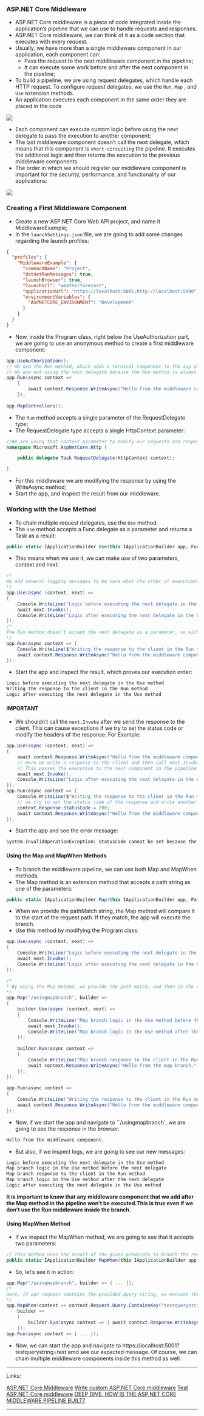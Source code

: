 ### ASP.NET Core Middleware
- ASP.NET Core middleware is a piece of code integrated inside the application’s pipeline that we can use to handle requests and responses.
- ASP.NET Core middleware, we can think of it as a code section that executes with every request.
- Usually, we have more than a single middleware component in our application, each component can:
	- Pass the request to the next middleware component in the pipeline;
	- It can execute some work before and after the next component in the pipeline;
- To build a pipeline, we are using request delegates, which handle each HTTP request. To configure request delegates, we use the `Run`, `Map` , and `Use` extension methods.
- An application executes each component in the same order they are placed in the code

![](https://docs.microsoft.com/en-us/aspnet/core/fundamentals/middleware/index/_static/request-delegate-pipeline.png?view=aspnetcore-6.0)

- Each component can execute custom logic before using the next delegate to pass the execution to another component;
- The last middleware component doesn’t call the next delegate, which means that this component is `short-circuiting`  the pipeline. It executes the additional logic and then returns the execution to the previous middleware components.
- The order in which we should register our middleware component is important for the security, performance, and functionality of our applications:

![](https://docs.microsoft.com/en-us/aspnet/core/fundamentals/middleware/index/_static/middleware-pipeline.svg?view=aspnetcore-6.0)

### Creating a First Middleware Component

- Create a new ASP.NET Core Web API project, and name it MiddlewareExample;
- In the `launchSettings.json` file, we are going to add some changes regarding the launch profiles:
```json
{  
  "profiles": {  
    "MiddlewareExample": {  
      "commandName": "Project",  
      "dotnetRunMessages": true,  
      "launchBrowser": true,  
      "launchUrl": "weatherforecast",  
      "applicationUrl": "https://localhost:5001;http://localhost:5000",  
      "environmentVariables": {  
        "ASPNETCORE_ENVIRONMENT": "Development"  
      }  
    }  
  }  
}
```

- Now, inside the Program class, right below the UseAuthorization part, we are going to use an anonymous method to create a first middleware component:

```cs
app.UseAuthorization();
// We use the Run method, which adds a terminal component to the app pipeline.
// We are not using the next delegate because the Run method is always terminal and terminates the pipeline.
app.Run(async context => 
	{ 
		await context.Response.WriteAsync("Hello from the middleware component."); 
	});
	
app.MapControllers();
```

- The  `Run`  method accepts a single parameter of the RequestDelegate type;
- The RequestDelegate type accepts a single HttpContext parameter:

```cs
//We are using that context parameter to modify our requests and responses inside the middleware component.
namespace Microsoft.AspNetCore.Http { 

	public delegate Task RequestDelegate(HttpContext context);

}
```

- For this middleware we are modifying the response by using the WriteAsync method;
- Start the app, and inspect the result from our middleware.


### Working with the Use Method

- To chain multiple request delegates, use the `Use` method.
- The `Use` method accepts a Func delegate as a parameter and returns a Task as a result:

```cs
public static IApplicationBuilder Use(this IApplicationBuilder app, Func<HttpContext, Func<Task>, Task> middleware);
```

- This means when we use it, we can make use of two parameters, context and next:
```cs
/*
We add several logging messages to be sure what the order of executions inside middleware components
*/
app.Use(async (context, next) =>  
{  
    Console.WriteLine("Logic before executing the next delegate in the Use method");  
    await next.Invoke();  
    Console.WriteLine("Logic after executing the next delegate in the Use method");  
});
/*
The Run method doesn’t accept the next delegate as a parameter, so without it to send the execution to another component, this component short-circuits the request pipeline.
*/
app.Run(async context => { 
	Console.WriteLine($"Writing the response to the client in the Run method"); 
	await context.Response.WriteAsync("Hello from the middleware component."); 
});
```

- Start the app and inspect the result, which proves our execution order:
```markdown
Logic before executing the next delegate in the Use method
Writing the response to the client in the Run method
Logic after executing the next delegate in the Use method
```

#### IMPORTANT
- We shouldn’t call the `next.Invoke` after we send the response to the client. This can cause exceptions if we try to set the status code or modify the headers of the response. For Example:

```cs
app.Use(async (context, next) =>  
{  
    await context.Response.WriteAsync("Hello from the middleware component."); 
	// Here we write a response to the client and then call next.Invoke.
	// This passes the execution to the next component in the pipeline
    await next.Invoke();  
    Console.WriteLine("Logic after executing the next delegate in the Use method");  
});
app.Run(async context => { 
	Console.WriteLine($"Writing the response to the client in the Run method");
	// we try to set the status code of the response and write another one.
	context.Response.StatusCode = 200;
	await context.Response.WriteAsync("Hello from the middleware component."); 
});
```

- Start the app and see the error message:
```markdown  
System.InvalidOperationException: StatusCode cannot be set because the response has already started;
```

#### Using the Map and MapWhen Methods
- To branch the middleware pipeline, we can use both Map and MapWhen methods.
- The Map method is an extension method that accepts a path string as one of the parameters:
```cs
public static IApplicationBuilder Map(this IApplicationBuilder app, PathString pathMatch, Action<IApplicationBuilder> configuration)
```

- When we provide the pathMatch string, the Map method will compare it to the start of the request path. If they match, the app will execute the branch.
- Use this method by modifying the Program class:

```cs
app.Use(async (context, next) =>  
{  
    Console.WriteLine("Logic before executing the next delegate in the Use method");  
    await next.Invoke();  
    Console.WriteLine("Logic after executing the next delegate in the Use method");  
});

/*
* By using the Map method, we provide the path match, and then in the delegate, we use our * well-known Use and Run methods to execute middleware components.
*/
app.Map("/usingmapbranch", builder =>  
{  
    builder.Use(async (context, next) =>  
    {  
        Console.WriteLine("Map branch logic in the Use method before the next delegate");  
        await next.Invoke();  
        Console.WriteLine("Map branch logic in the Use method after the next delegate");  
    });
      
    builder.Run(async context =>  
    {  
        Console.WriteLine("Map branch response to the client in the Run method");  
        await context.Response.WriteAsync("Hello from the map branch.");  
    });  
});  
 
app.Run(async context =>  
{  
    Console.WriteLine("Writing the response to the client in the Run method");  
    await context.Response.WriteAsync("Hello from the middleware component.");  
});
```

- Now, if we start the app and navigate to ``/usingmapbranch`, we are going to see the response in the browser.
```markdown
Hello from the middleware component.
```

- But also, if we inspect logs, we are going to see our new messages:
```markdown
Logic before executing the next delegate in the Use method
Map branch logic in the Use method before the next delegate
Map branch response to the client in the Run method
Map branch logic in the Use method after the next delegate
Logic after executing the next delegate in the Use method
```

**It is important to know that any middleware component that we add after the Map method in the pipeline won’t be executed.This is true even if we don’t use the Run middleware inside the branch.**

#### Using MapWhen Method
- If we inspect the MapWhen method, we are going to see that it accepts two parameters:
```cs
// This method uses the result of the given predicate to branch the request pipeline.
public static IApplicationBuilder MapWhen(this IApplicationBuilder app, Func<HttpContext, bool> predicate, Action<IApplicationBuilder> configuration)
```

- So, let’s see it in action:
```cs
app.Map("/usingmapbranch", builder => { ... });
/*
Here, if our request contains the provided query string, we execute the Run method by writing the response to the client. So, as we said, based on the predicate’s result the MapWhen method branch the request pipeline.
*/
app.MapWhen(context => context.Request.Query.ContainsKey("testquerystring"),  
    builder =>  
    {  
        builder.Run(async context => { await context.Response.WriteAsync("Hello from the MapWhen branch."); });  
    });  
app.Run(async context => { ... });
```

- Now, we can start the app and navigate to https://localhost:5001?testquerystring=test  amd see our expected message. Of course, we can chain multiple middleware components inside this method as well.

---
Links:

[ASP.NET Core Middleware](https://docs.microsoft.com/en-us/aspnet/core/fundamentals/middleware/?view=aspnetcore-6.0)
[Write custom ASP.NET Core middleware](https://docs.microsoft.com/en-us/aspnet/core/fundamentals/middleware/write?view=aspnetcore-6.0)
[Test ASP.NET Core middleware](https://docs.microsoft.com/en-us/aspnet/core/test/middleware?view=aspnetcore-6.0)
[DEEP DIVE: HOW IS THE ASP.NET CORE MIDDLEWARE PIPELINE BUILT?](stevejgordon.co.uk/how-is-the-asp-net-core-middleware-pipeline-built)


---
